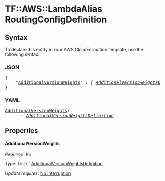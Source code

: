 # TF::AWS::LambdaAlias RoutingConfigDefinition

## Syntax

To declare this entity in your AWS CloudFormation template, use the following syntax:

### JSON

<pre>
{
    "<a href="#additionalversionweights" title="AdditionalVersionWeights">AdditionalVersionWeights</a>" : <i>[ <a href="additionalversionweightsdefinition.md">AdditionalVersionWeightsDefinition</a>, ... ]</i>
}
</pre>

### YAML

<pre>
<a href="#additionalversionweights" title="AdditionalVersionWeights">AdditionalVersionWeights</a>: <i>
      - <a href="additionalversionweightsdefinition.md">AdditionalVersionWeightsDefinition</a></i>
</pre>

## Properties

#### AdditionalVersionWeights

_Required_: No

_Type_: List of <a href="additionalversionweightsdefinition.md">AdditionalVersionWeightsDefinition</a>

_Update requires_: [No interruption](https://docs.aws.amazon.com/AWSCloudFormation/latest/UserGuide/using-cfn-updating-stacks-update-behaviors.html#update-no-interrupt)


